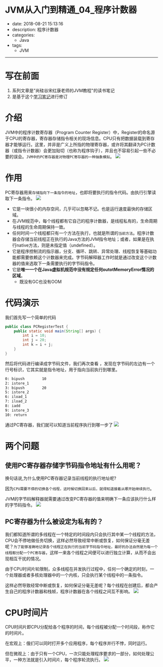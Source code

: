 #   JVM从入门到精通_04_程序计数器
+ date: 2018-08-21 15:13:16
+ description: 程序计数器
+ categories:
  - Java
+ tags:
  - JVM
---
#   写在前面
1.  系列文章是"尚硅谷宋红康老师的JVM教程"的读书笔记
2.  是基于这个[学习笔记](http://moxi159753.gitee.io/learningnotes/#/README?id=jvm)进行修订

#   介绍

JVM中的程序计数寄存器（Program Counter Register）中，Register的命名源于CPU的寄存器，寄存器存储指令相关的现场信息。CPU只有把数据装载到寄存器才能够运行。这里，并非是广义上所指的物理寄存器，或许将其翻译为PC计数器（或指令计数器）会更加贴切（也称为程序钩子），并且也不容易引起一些不必要的误会。`JVM中的PC寄存器是对物理PC寄存器的一种抽象模拟`。
![](../images/2020/08/20200821151432.png)

#   作用

PC寄存器用来`存储指向下一条指令的地址`，也即将要执行的指令代码。由执行引擎读取下一条指令。
![](../images/2020/08/20200821151501.png)

+   它是一块很小的内存空间，几乎可以忽略不记。也是运行速度最快的存储区域。
+   在JVM规范中，每个线程都有它自己的程序计数器，是线程私有的，生命周期与线程的生命周期保持一致。
+   任何时间一个线程都只有一个方法在执行，也就是所谓的`当前方法`。程序计数器会存储当前线程正在执行的Java方法的JVM指令地址；或者，如果是在执行native方法，则是未指定值（undefined）。
+   它是程序控制流的指示器，分支、循环、跳转、异常处理、线程恢复等基础功能都需要依赖这个计数器来完成。字节码解释器工作时就是通过改变这个计数器的值来选取下一条需要执行的字节码指令。
+   它是**唯一一个在Java虚拟机规范中没有规定任何outotMemoryError情况的区域**。
    *   既没有GC也没有OOM

#   代码演示

我们首先写一个简单的代码
```JAVA
public class PCRegisterTest {
    public static void main(String[] args) {
        int i = 10;
        int j = 20;
        int k = i + j;
    }
}
```
然后将代码进行编译成字节码文件，我们再次查看 ，发现在字节码的左边有一个行号标识，它其实就是指令地址，用于指向当前执行到哪里。
```bash
0: bipush        10
2: istore_1
3: bipush        20
5: istore_2
6: iload_1
7: iload_2
8: iadd
9: istore_3
10: return
```
通过PC寄存器，我们就可以知道当前程序执行到哪一步了 
![](../images/2020/08/20200821151632.png)

#   两个问题
##  使用PC寄存器存储字节码指令地址有什么用呢？
换句话说,为什么使用PC寄存器记录当前线程的执行地址呢?

因为`CPU需要不停的切换各个线程，这时候切换回来以后，就得知道接着从哪开始继续执行`。

JVM的字节码解释器就需要通过改变PC寄存器的值来明确下一条应该执行什么样的字节码指令。
![](../images/2020/08/20200821151654.png)

##  PC寄存器为什么被设定为私有的？

我们都知道所谓的多线程在一个特定的时间段内只会执行其中某一个线程的方法，CPU会不停地做任务切换，这样必然导致经常中断或恢复，如何保证分毫无差呢？`为了能够准确地记录各个线程正在执行的当前字节码指令地址，最好的办法自然是为每一个线程都分配一个PC寄存器`，这样一来各个线程之间便可以进行独立计算，从而不会出现相互干扰的情况。

由于CPU时间片轮限制，众多线程在并发执行过程中，任何一个确定的时刻，一个处理器或者多核处理器中的一个内核，只会执行某个线程中的一条指令。

这样必然导致经常中断或恢复，如何保证分毫无差呢？每个线程在创建后，都会产生自己的程序计数器和栈帧，程序计数器在各个线程之间互不影响。
![](../images/2020/08/20200821151718.png)

#   CPU时间片

CPU时间片即CPU分配给各个程序的时间，每个线程被分配一个时间段，称作它的时间片。

在宏观上：俄们可以同时打开多个应用程序，每个程序并行不悖，同时运行。

但在微观上：由于只有一个CPU，一次只能处理程序要求的一部分，如何处理公平，一种方法就是引入时间片，每个程序轮流执行。
![](../images/2020/08/20200821151742.png)
